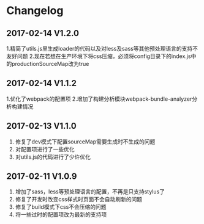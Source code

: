 # Changelog

## 2017-02-14 V1.2.0

1.精简了utils.js里生成loader的代码以及对less及sass等其他预处理语言的支持不友好问题
2.现在若想在生产环境下将css压缩，必须将config目录下的index.js中的productionSourceMap改为true

## 2017-02-14 V1.1.2  

1.优化了webpack的配置项
2.增加了构建分析模块webpack-bundle-analyzer分析构建情况

## 2017-02-13 V1.1.0

1. 修复了dev模式下配置sourceMap需要生成时不生成的问题
2. 对配置项进行了一些优化
3. 对utils.js的代码进行了少许优化

## 2017-02-11 V1.0.9  

1. 增加了sass，less等预处理语言的配置，不再是只支持stylus了  
2. 修复了开发时改变css样式时页面不会自动刷新的问题
3. 修复了build模式下css不会压缩的问题
4. 将一些过时的配置项改为最新的支持项
